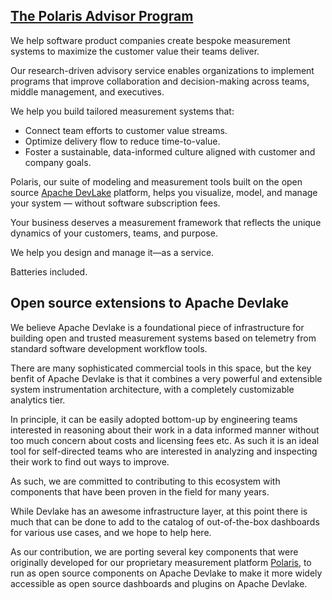 ## [The Polaris Advisor Program](https://polaris-advisor.com)
  
  We help software product companies create bespoke measurement systems to maximize the customer value their teams deliver.

Our research-driven advisory service enables organizations to implement programs that improve collaboration and decision-making across teams, middle management, and executives.

We help you build tailored measurement systems that:

- Connect team efforts to customer value streams.
- Optimize delivery flow to reduce time-to-value.
- Foster a sustainable, data-informed culture aligned with customer and company goals.

Polaris, our suite of modeling and measurement  tools built on the open source  [Apache DevLake](https://devlake.apache.org) platform, helps you visualize, model, and manage your system — without software subscription fees. 

Your business deserves a measurement framework that reflects the unique dynamics of your customers, teams, and purpose.

We help you design and manage it—as a service. 

Batteries included.


## Open source extensions to Apache Devlake

We believe Apache Devlake is a foundational piece of infrastructure for building open and trusted measurement systems based on telemetry from standard software development workflow tools.

There are many sophisticated commercial tools in this space, but the key benfit of Apache Devlake is that it combines a very powerful and extensible system instrumentation architecture, with a completely customizable analytics tier. 

In principle, it can be easily adopted bottom-up by engineering teams interested in reasoning about their work in a data informed manner without too much concern about costs and licensing fees etc. As such it is an ideal tool for self-directed teams who are interested in analyzing and inspecting their work to find out ways to improve. 

As such, we are committed to contributing to this ecosystem with components that have been proven in the field for many years. 

While Devlake has an awesome infrastructure layer, at this point there is much that can be done to add to the catalog of out-of-the-box dashboards for various use cases, and we hope to help here. 

As our contribution, we are porting several key components that were originally developed for our proprietary measurement platform [Polaris](https://www.exathink.com/take-the-tour), to run as open source components on Apache Devlake to make it more widely accessible as open source dashboards and plugins on Apache Devlake. 

<!--
To begin with, we've released dashboards for the flow of work, flow of code etc below.

[Grafana Dashboards](https://github.com/polarisadvisor/polaris-devlake-dashboards)
-->

